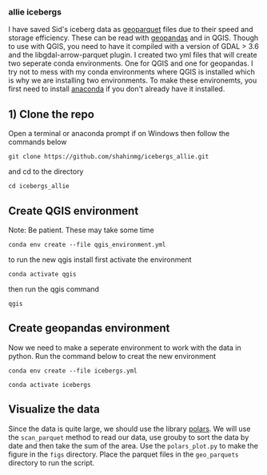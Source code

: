 ### allie icebergs

I have saved Sid's iceberg data as [geoparquet](https://geoparquet.org/) files due to their speed and storage efficiency. These can be read with [geopandas](https://geopandas.org/en/stable/) and in QGIS. Though to use with QGIS, you need to have it compiled with a version of GDAL > 3.6 and the libgdal-arrow-parquet plugin. I created two yml files that will create two seperate conda environments. One for QGIS and one for geopandas. I try not to mess with my conda environments where QGIS is installed which is why we are installing two environments. To make these environemts, you first need to install [anaconda](https://www.anaconda.com/download) if you don't already have it installed.

## 1) Clone the repo
Open a terminal or anaconda prompt if on Windows then follow the commands below

```
git clone https://github.com/shahinmg/icebergs_allie.git
```
and cd to the directory 
```
cd icebergs_allie
```
## Create QGIS environment

Note: Be patient. These may take some time
```
conda env create --file qgis_environment.yml
```

to run the new qgis install first activate the environment

```
conda activate qgis
```

then run the qgis command
```
qgis
```

## Create geopandas environment
Now we need to make a seperate environment to work with the data in python. Run the command below to creat the new environment 

```
conda env create --file icebergs.yml
```

```
conda activate icebergs
```



## Visualize the data

Since the data is quite large, we should use the library [polars](https://docs.pola.rs/). We will use the `scan_parquet` method to read our data, use grouby to sort the data by date and then take the sum of the area. Use the `polars_plot.py` to make the figure in the `figs` directory. Place the parquet files in the `geo_parquets` directory to run the script.

